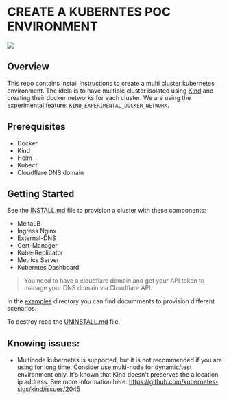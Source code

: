 # CREATE A KUBERNTES POC ENVIRONMENT

![](https://d33wubrfki0l68.cloudfront.net/d0c94836ab5b896f29728f3c4798054539303799/9f948/logo/logo.png)

## Overview

This repo contains install instructions to create a multi cluster kubernetes environment. The ideia is to have multiple cluster isolated using [Kind](https://kind.sigs.k8s.io/) and creating their docker networks for each cluster. We are using the experimental feature: `KIND_EXPERIMENTAL_DOCKER_NETWORK`.

## Prerequisites

* Docker
* Kind
* Helm
* Kubectl
* Cloudflare DNS domain

## Getting Started

See the [INSTALL.md](INSTALL.md) file to provision a cluster with these components:

* MeltaLB 
* Ingress Nginx
* External-DNS
* Cert-Manager
* Kube-Replicator
* Metrics Server
* Kuberntes Dashboard

> You need to have a cloudflare domain and get your API token to manage your DNS domain via Cloudflare API.

In the [examples](examples) directory you can find documments to provision different scenarios.

To destroy read the [UNINSTALL.md](UNINSTALL.md) file.

## Knowing issues:

* Multinode kubernetes is supported, but it is not recommended if you are using for long time. Consider use multi-node for dynamic/test environment only. It's known that Kind doesn't preserves the allocation ip address. See more information here: https://github.com/kubernetes-sigs/kind/issues/2045
